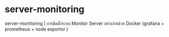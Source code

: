 # server-monitoring
server-monitoring | การติดตั้งระบบ Monitor Server อย่างง่ายด้วย Docker (grafana + prometheus + node exportor )

